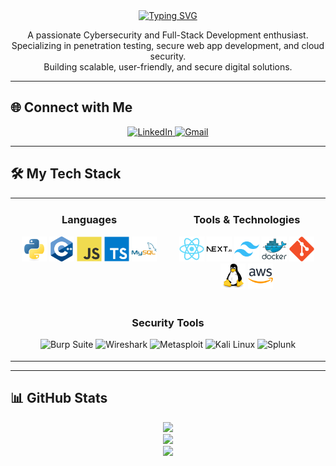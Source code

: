 <div align="center">



<!-- Typing SVG Animation -->
<a href="https://git.io/typing-svg">
  <img src="https://readme-typing-svg.demolab.com?font=Fira+Code&weight=700&size=30&duration=4000&center=true&vCenter=true&width=500&lines=Hi+there%2C+I'm+Aryan+Srivastava;Cybersecurity+Enthusiast+%7C+Full-Stack+Developer;Ethical+Hacker+%7C+Problem+Solver;3rd+Year+CS+Student;Always+learning+%26+building!" alt="Typing SVG" />
</a>

<!-- Short Bio -->
<p>
A passionate Cybersecurity and Full-Stack Development enthusiast. <br />
Specializing in penetration testing, secure web app development, and cloud security. <br/>
Building scalable, user-friendly, and secure digital solutions.
</p>

</div>

---

## 🌐 Connect with Me

<p align="center">
  <a href="https://www.linkedin.com/in/aryan-srivastava-35112a247/">
    <img src="https://img.shields.io/badge/LinkedIn-0A66C2?style=for-the-badge&logo=linkedin&logoColor=white" alt="LinkedIn"/>
  </a>
  <a href="mailto:aryan.srivastaval01203@gmail.com">
    <img src="https://img.shields.io/badge/Gmail-D14836?style=for-the-badge&logo=gmail&logoColor=white" alt="Gmail"/>
  </a>
</p>

---

## 🛠️ My Tech Stack

<table width="100%">
<tr>
<td width="50%" valign="top">
<h3 align="center">Languages</h3>
<p align="center">
  <img src="https://raw.githubusercontent.com/devicons/devicon/master/icons/python/python-original.svg" alt="Python" width="40" height="40"/>
  <img src="https://raw.githubusercontent.com/devicons/devicon/master/icons/cplusplus/cplusplus-original.svg" alt="C++" width="40" height="40"/>
  <img src="https://raw.githubusercontent.com/devicons/devicon/master/icons/javascript/javascript-original.svg" alt="JavaScript" width="40" height="40"/>
  <img src="https://raw.githubusercontent.com/devicons/devicon/master/icons/typescript/typescript-original.svg" alt="TypeScript" width="40" height="40"/>
  <img src="https://raw.githubusercontent.com/devicons/devicon/master/icons/mysql/mysql-original-wordmark.svg" alt="MySQL" width="40" height="40"/>
</p>
</td>
<td width="50%" valign="top">
<h3 align="center">Tools & Technologies</h3>
<p align="center">
  <img src="https://raw.githubusercontent.com/devicons/devicon/master/icons/react/react-original.svg" alt="React" width="40" height="40"/>
  <img src="https://raw.githubusercontent.com/devicons/devicon/master/icons/nextjs/nextjs-original-wordmark.svg" alt="Next.js" width="40" height="40"/>
  <img src="https://raw.githubusercontent.com/devicons/devicon/master/icons/tailwindcss/tailwindcss-plain.svg" alt="Tailwind" width="40" height="40"/>
  <img src="https://raw.githubusercontent.com/devicons/devicon/master/icons/docker/docker-original-wordmark.svg" alt="Docker" width="40" height="40"/>
  <img src="https://raw.githubusercontent.com/devicons/devicon/master/icons/git/git-original.svg" alt="Git" width="40" height="40"/>
  <img src="https://raw.githubusercontent.com/devicons/devicon/master/icons/linux/linux-original.svg" alt="Linux" width="40" height="40"/>
  <img src="https://raw.githubusercontent.com/devicons/devicon/master/icons/amazonwebservices/amazonwebservices-original-wordmark.svg" alt="AWS" width="40" height="40"/>
</p>
</td>
</tr>
<tr>
<td colspan="2" valign="top">
<h3 align="center">Security Tools</h3>
<p align="center">
  <img src="https://img.icons8.com/officel/40/000000/burp-suite.png" alt="Burp Suite"/>
  <img src="https://www.wireshark.org/assets/images/wireshark-icon-48x48.png" alt="Wireshark" width="40" height="40"/>
  <img src="https://img.icons8.com/color/48/000000/metasploit.png" alt="Metasploit"/>
  <img src="https://img.icons8.com/color/48/000000/kali-linux.png" alt="Kali Linux"/>
  <img src="https://img.icons8.com/color/48/000000/splunk-logo.png" alt="Splunk"/>
</p>
</td>
</tr>
</table>

---

## 📊 GitHub Stats

<p align="center">
  <img src="https://github-readme-stats.vercel.app/api?username=aryxndesigns&show_icons=true&theme=tokyonight" />
  <br/>
  <img src="https://github-readme-stats.vercel.app/api/top-langs/?username=aryxndesigns&layout=compact&theme=tokyonight" />
  <br/>
  <img src="https://github-readme-streak-stats.herokuapp.com?user=aryxndesigns&theme=tokyonight" />
</p>
